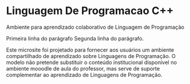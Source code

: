 # Linguagem De Programacao C++
Ambiente para aprendizado colaborativo de Linguagem de Programação

<p>
  Primeira linha do parágrafo
  Segunda linha do parágrafo.

Este microsite foi projetado para fornecer aos usuários um ambiente compartilhado de aprendizado sobre Linguagens de Programação. O modelo não pretende substituir o conteúdo institucional disponível no ambiente mooodle de aula do professor, mas serve de suporte complementar ao aprendizado de Linguagens de Programação.<br />
</p>


 
